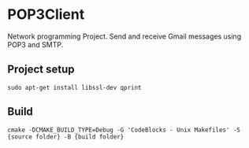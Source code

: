# POP3Client
Network programming Project. Send and receive Gmail messages using POP3 and SMTP.
## Project setup
```
sudo apt-get install libssl-dev qprint
```
## Build
```
cmake -DCMAKE_BUILD_TYPE=Debug -G 'CodeBlocks - Unix Makefiles' -S {source folder} -B {build folder}
```
